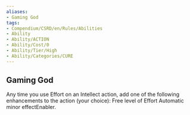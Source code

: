```yaml
---
aliases:
- Gaming God
tags:
- Compendium/CSRD/en/Rules/Abilities
- Ability
- Ability/ACTION
- Ability/Cost/0
- Ability/Tier/High
- Ability/Categories/CURE
---
```


  
## Gaming God  
Any time you use Effort on an Intellect action, add one of the following enhancements to the action (your choice): Free level of Effort Automatic minor effectEnabler. 